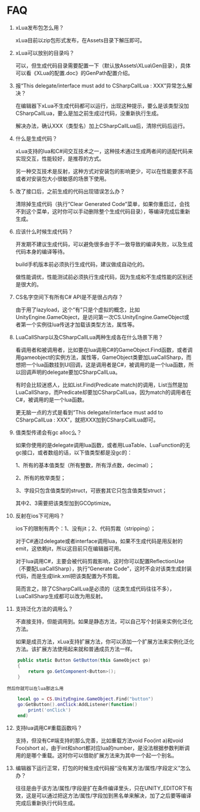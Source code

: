 # FAQ

1. xLua发布包怎么用？

   xLua目前以zip包形式发布，在Assets目录下解压即可。

2. xLua可以放别的目录吗？

   可以，但生成代码目录需要配置一下（默认放Assets\XLua\Gen目录），具体可以看《XLua的配置.doc》的GenPath配置介绍。

3. 报“This delegate/interface must add to CSharpCallLua : XXX”异常怎么解决？

   在编辑器下xLua不生成代码都可以运行，出现这种提示，要么是该类型没加CSharpCallLua，要么是加之前生成过代码，没重新执行生成。

   解决办法，确认XXX（类型名）加上CSharpCallLua后，清除代码后运行。

4. 什么是生成代码？

   xLua支持的lua和C#间交互技术之一，这种技术通过生成两者间的适配代码来实现交互，性能较好，是推荐的方式。

   另一种交互技术是反射，这种方式对安装包的影响更少，可以在性能要求不高或者对安装包大小很敏感的场景下使用。

5. 改了接口后，之前生成的代码出现错误怎么办？

   清除掉生成代码（执行“Clear Generated Code”菜单，如果你重启过，会找不到这个菜单，这时你可以手动删除整个生成代码目录），等编译完成后重新生成。

6. 应该什么时候生成代码？

   开发期不建议生成代码，可以避免很多由于不一致导致的编译失败，以及生成代码本身的编译等待。

   build手机版本前必须执行生成代码，建议做成自动化的。

   做性能调优，性能测试前必须执行生成代码，因为生成和不生成性能的区别还是很大的。

7. CS名字空间下有所有C# API是不是很占内存？

   由于用了lazyload，这个“有”只是个虚拟的概念，比如UnityEngine.GameObject，是访问第一次CS.UnityEngine.GameObject或者第一个实例往lua传送才加载该类型方法，属性等。

8. LuaCallSharp以及CSharpCallLua两种生成各在什么场景下用？

   看调用者和被调用者，比如要在lua调用C#的GameObject.Find函数，或者调用gameobject的实例方法，属性等，GameObject类要加LuaCallSharp，而想把一个lua函数挂到UI回调，这是调用者是C#，被调用的是一个lua函数，所以回调声明的delegate要加CSharpCallLua。

   有时会比较迷惑人，比如List<int>.Find(Predicate<int> match)的调用，List<int>当然是加LuaCallSharp，而Predicate<int>却要加CSharpCallLua，因为match的调用者在C#，被调用的是一个lua函数。

   更无脑一点的方式是看到“This delegate/interface must add to CSharpCallLua : XXX”，就把XXX加到CSharpCallLua即可。

9. 值类型传递会有gc alloc么？

   如果你使用的是delegate调用lua函数，或者用LuaTable、LuaFunction的无gc接口，或者数组的话，以下值类型都是没gc的：

   1、所有的基本值类型（所有整数，所有浮点数，decimal）；

   2、所有的枚举类型；

   3、字段只包含值类型的struct，可嵌套其它只包含值类型struct；

   其中2、3需要把该类型加到GCOptimize。

10. 反射在ios下可用吗？

    ios下的限制有两个：1、没有jit；2、代码剪裁（stripping）；

    对于C#通过delegate或者interface调用lua，如果不生成代码是用反射的emit，这依赖jit，所以这目前只在编辑器可用。

    对于lua调用C#，主要会被代码剪裁影响，这时你可以配置ReflectionUse（不要配LuaCallSharp），执行“Generate Code”，这时不会对该类生成封装代码，而是生成link.xml把该类配置为不剪裁。

    简而言之，除了CSharpCallLua是必须的（这类生成代码往往不多），LuaCallSharp生成都可以改为用反射。

11. 支持泛化方法的调用么？

    不直接支持，但能调用到。如果是静态方法，可以自己写个封装来实例化泛化方法。

    如果是成员方法，xLua支持扩展方法，你可以添加一个扩展方法来实例化泛化方法。该扩展方法使用起来就和普通成员方法一样。

```csharp
    public static Button GetButton(this GameObject go)
    {
        return go.GetComponent<Button>();
    }
```

    然后你就可以在lua那这么用

```lua
    local go = CS.UnityEngine.GameObject.Find("button")
    go:GetButton().onClick:AddListener(function()
        print('onClick')
    end)
```

12. 支持lua调用C#重载函数吗？

    支持，但没有C#端支持的那么完善，比如重载方法void Foo(int a)和void Foo(short a)，由于int和short都对应lua的number，是没法根据参数判断调用的是哪个重载。这时你可以借助扩展方法来为其中一个起一个别名。

13. 编辑器下运行正常，打包的时候生成代码报“没有某方法/属性/字段定义”怎么办？

	往往是由于该方法/属性/字段是扩在条件编译里头，只在UNITY_EDITOR下有效，这是可以通过把这方法/属性/字段加到黑名单来解决，加了之后要等编译完成后重新执行代码生成。
